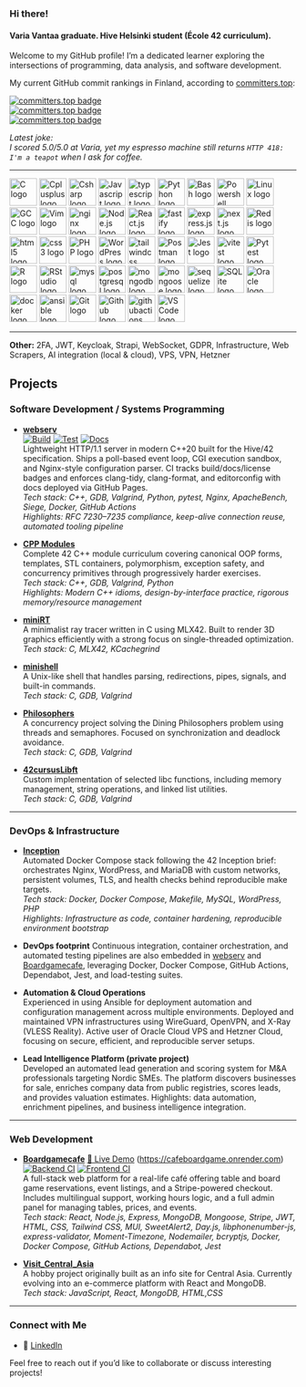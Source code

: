 ### Hi there!

#### Varia Vantaa graduate. Hive Helsinki student (École 42 curriculum).

Welcome to my GitHub profile! I’m a dedicated learner exploring the intersections of programming, data analysis, and software development.

My current GitHub commit rankings in Finland, according to [committers.top](https://committers.top/finland):

[![committers.top badge](https://user-badge.committers.top/finland/RychkovIurii.svg)](https://user-badge.committers.top/finland/RychkovIurii)  
[![committers.top badge](https://user-badge.committers.top/finland_public/RychkovIurii.svg)](https://user-badge.committers.top/finland_public/RychkovIurii)  
[![committers.top badge](https://user-badge.committers.top/finland_private/RychkovIurii.svg)](https://user-badge.committers.top/finland_private/RychkovIurii)  

*Latest joke:  
I scored 5.0/5.0 at Varia, yet my espresso machine still returns `HTTP 418: I'm a teapot` when I ask for coffee.*

---

<p align="left">
  <img src="https://cdn.jsdelivr.net/gh/devicons/devicon/icons/c/c-original.svg" height="48" alt="C logo" />
  <img src="https://cdn.jsdelivr.net/gh/devicons/devicon/icons/cplusplus/cplusplus-original.svg" height="48" alt="Cplusplus logo" />
  <img src="https://cdn.jsdelivr.net/gh/devicons/devicon/icons/csharp/csharp-original.svg" height="48" alt="Csharp logo" />
  <img src="https://cdn.jsdelivr.net/gh/devicons/devicon/icons/javascript/javascript-original.svg" height="48" alt="Javascript logo" />
  <img src="https://cdn.jsdelivr.net/gh/devicons/devicon/icons/typescript/typescript-original.svg" height="48" alt="typescript logo" />
  <img src="https://cdn.jsdelivr.net/gh/devicons/devicon/icons/python/python-original.svg" height="48" alt="Python logo" />
  <img src="https://cdn.jsdelivr.net/gh/devicons/devicon/icons/bash/bash-original.svg" height="48" alt="Bash logo" />
  <img src="https://cdn.jsdelivr.net/gh/devicons/devicon/icons/powershell/powershell-original.svg" height="48" alt="Powershell logo" />
  <img src="https://cdn.jsdelivr.net/gh/devicons/devicon/icons/linux/linux-original.svg" height="48" alt="Linux logo" />
  <img src="https://cdn.jsdelivr.net/gh/devicons/devicon/icons/gcc/gcc-original.svg" height="48" alt="GCC logo" />
  <img src="https://cdn.jsdelivr.net/gh/devicons/devicon/icons/vim/vim-original.svg" height="48" alt="Vim logo" />
  <img src="https://cdn.jsdelivr.net/gh/devicons/devicon/icons/nginx/nginx-original.svg" height="48" alt="nginx logo" />
  <img src="https://cdn.jsdelivr.net/gh/devicons/devicon/icons/nodejs/nodejs-original.svg" height="48" alt="Node.js logo" />
  <img src="https://cdn.jsdelivr.net/gh/devicons/devicon/icons/react/react-original.svg" height="48" alt="React.js logo" />
  <img src="https://cdn.jsdelivr.net/gh/devicons/devicon/icons/fastify/fastify-original.svg" height="48" alt="fastify logo" />
  <img src="https://cdn.jsdelivr.net/gh/devicons/devicon/icons/express/express-original.svg" height="48" alt="express.js logo" />
  <img src="https://cdn.jsdelivr.net/gh/devicons/devicon/icons/nextjs/nextjs-original.svg" height="48" alt="next.js logo" />
  <img src="https://cdn.jsdelivr.net/gh/devicons/devicon/icons/redis/redis-original.svg" height="48" alt="Redis logo" />
  <img src="https://cdn.jsdelivr.net/gh/devicons/devicon/icons/html5/html5-original.svg" height="48" alt="html5 logo" />
  <img src="https://cdn.jsdelivr.net/gh/devicons/devicon/icons/css3/css3-original.svg" height="48" alt="css3 logo" />
  <img src="https://cdn.jsdelivr.net/gh/devicons/devicon/icons/php/php-original.svg" height="48" alt="PHP logo" />
  <img src="https://cdn.jsdelivr.net/gh/devicons/devicon/icons/wordpress/wordpress-original.svg" height="48" alt="WordPress logo" />
  <img src="https://cdn.jsdelivr.net/gh/devicons/devicon/icons/tailwindcss/tailwindcss-original.svg" height="48" alt="tailwindcss logo" />
  <img src="https://cdn.jsdelivr.net/gh/devicons/devicon/icons/postman/postman-original.svg" height="48" alt="Postman logo" />
  <img src="https://cdn.jsdelivr.net/gh/devicons/devicon/icons/jest/jest-plain.svg" height="48" alt="Jest logo" />
  <img src="https://cdn.jsdelivr.net/gh/devicons/devicon/icons/vitest/vitest-plain.svg" height="48" alt="vitest logo" />
  <img src="https://cdn.jsdelivr.net/gh/devicons/devicon/icons/pytest/pytest-original.svg" height="48" alt="Pytest logo" />
  <img src="https://cdn.jsdelivr.net/gh/devicons/devicon/icons/r/r-original.svg" height="48" alt="R logo" />
  <img src="https://cdn.jsdelivr.net/gh/devicons/devicon/icons/rstudio/rstudio-original.svg" height="48" alt="RStudio logo" />
  <img src="https://cdn.jsdelivr.net/gh/devicons/devicon/icons/mysql/mysql-original.svg" height="48" alt="mysql logo" />
  <img src="https://cdn.jsdelivr.net/gh/devicons/devicon/icons/postgresql/postgresql-original.svg" height="48" alt="postgresql logo" />
  <img src="https://cdn.jsdelivr.net/gh/devicons/devicon/icons/mongodb/mongodb-original.svg" height="48" alt="mongodb logo" />
  <img src="https://cdn.jsdelivr.net/gh/devicons/devicon/icons/mongoose/mongoose-original.svg" height="48" alt="mongoose logo" />
  <img src="https://cdn.jsdelivr.net/gh/devicons/devicon/icons/sequelize/sequelize-original.svg" height="48" alt="sequelize logo" />
  <img src="https://cdn.jsdelivr.net/gh/devicons/devicon/icons/sqlite/sqlite-original.svg" height="48" alt="SQLite logo" />
  <img src="https://cdn.jsdelivr.net/gh/devicons/devicon/icons/oracle/oracle-original.svg" height="48" alt="Oracle logo" />
  <img src="https://cdn.jsdelivr.net/gh/devicons/devicon/icons/docker/docker-original.svg" height="48" alt="docker logo" />
  <img src="https://cdn.jsdelivr.net/gh/devicons/devicon/icons/ansible/ansible-original.svg" height="48" alt="ansible logo" />
  <img src="https://cdn.jsdelivr.net/gh/devicons/devicon/icons/git/git-original.svg" height="48" alt="Git logo" />
  <img src="https://cdn.jsdelivr.net/gh/devicons/devicon/icons/github/github-original.svg" height="48" alt="Github logo" />
  <img src="https://cdn.jsdelivr.net/gh/devicons/devicon/icons/githubactions/githubactions-original.svg" height="48" alt="githubactions logo" />
  <img src="https://cdn.jsdelivr.net/gh/devicons/devicon/icons/vscode/vscode-original.svg" height="48" alt="VS Code logo" />
</p>

---

**Other:** 2FA, JWT, Keycloak, Strapi, WebSocket, GDPR, Infrastructure, Web Scrapers, AI integration (local & cloud), VPS, VPN, Hetzner  
## Projects  

### Software Development / Systems Programming

- [**webserv**](https://github.com/RychkovIurii/webserv_42)  
[![Build](https://github.com/to0nsa/webserv/actions/workflows/build.yml/badge.svg)](https://github.com/to0nsa/webserv/actions/workflows/build.yml)
[![Test](https://github.com/to0nsa/webserv/actions/workflows/test.yml/badge.svg)](https://github.com/to0nsa/webserv/actions/workflows/test.yml)
[![Docs](https://github.com/to0nsa/webserv/actions/workflows/docs.yml/badge.svg)](https://github.com/to0nsa/webserv/actions/workflows/docs.yml)  
  Lightweight HTTP/1.1 server in modern C++20 built for the Hive/42 specification. Ships a poll-based event loop, CGI execution sandbox, and Nginx-style configuration parser. CI tracks build/docs/license badges and enforces clang-tidy, clang-format, and editorconfig with docs deployed via GitHub Pages.  
  *Tech stack: C++, GDB, Valgrind, Python, pytest, Nginx, ApacheBench, Siege, Docker, GitHub Actions*  
  *Highlights: RFC 7230–7235 compliance, keep-alive connection reuse, automated tooling pipeline*

- [**CPP Modules**](https://github.com/RychkovIurii/CPP)  
  Complete 42 C++ module curriculum covering canonical OOP forms, templates, STL containers, polymorphism, exception safety, and concurrency primitives through progressively harder exercises.  
  *Tech stack: C++, GDB, Valgrind, Python*  
  *Highlights: Modern C++ idioms, design-by-interface practice, rigorous memory/resource management*

- [**miniRT**](https://github.com/RychkovIurii/miniRayTracer)  
  A minimalist ray tracer written in C using MLX42. Built to render 3D graphics efficiently with a strong focus on single-threaded optimization.  
  *Tech stack: C, MLX42, KCachegrind*

- [**minishell**](https://github.com/RychkovIurii/minishell)  
  A Unix-like shell that handles parsing, redirections, pipes, signals, and built-in commands.  
  *Tech stack: C, GDB, Valgrind*

- [**Philosophers**](https://github.com/RychkovIurii/Philosophers)  
  A concurrency project solving the Dining Philosophers problem using threads and semaphores. Focused on synchronization and deadlock avoidance.  
  *Tech stack: C, GDB, Valgrind*

- [**42cursusLibft**](https://github.com/RychkovIurii/42cursusLibft)  
  Custom implementation of selected libc functions, including memory management, string operations, and linked list utilities.  
  *Tech stack: C, GDB, Valgrind*

---

### DevOps & Infrastructure

- [**Inception**](https://github.com/RychkovIurii/inception)  
  Automated Docker Compose stack following the 42 Inception brief: orchestrates Nginx, WordPress, and MariaDB with custom networks, persistent volumes, TLS, and health checks behind reproducible make targets.  
  *Tech stack: Docker, Docker Compose, Makefile, MySQL, WordPress, PHP*  
  *Highlights: Infrastructure as code, container hardening, reproducible environment bootstrap*

- **DevOps footprint**  Continuous integration, container orchestration, and automated testing pipelines are also embedded in [webserv](https://github.com/RychkovIurii/webserv_42) and [Boardgamecafe](https://github.com/RychkovIurii/boardgamecafe), leveraging Docker, Docker Compose, GitHub Actions, Dependabot, Jest, and load-testing suites.


- **Automation & Cloud Operations**  
Experienced in using Ansible for deployment automation and configuration management across multiple environments.
Deployed and maintained VPN infrastructures using WireGuard, OpenVPN, and X-Ray (VLESS Reality).
Active user of Oracle Cloud VPS and Hetzner Cloud, focusing on secure, efficient, and reproducible server setups.

- **Lead Intelligence Platform (private project)**  
Developed an automated lead generation and scoring system for M&A professionals targeting Nordic SMEs.
The platform discovers businesses for sale, enriches company data from public registries, scores leads, and provides valuation estimates.
Highlights: data automation, enrichment pipelines, and business intelligence integration.
---

### Web Development

- [**Boardgamecafe**](https://github.com/RychkovIurii/boardgamecafe)
 [🔗 Live Demo](https://cafeboardgame.onrender.com) (https://cafeboardgame.onrender.com)  
[![Backend CI](https://github.com/RychkovIurii/boardgamecafe/actions/workflows/BackendCI.yml/badge.svg?branch=main)](https://github.com/RychkovIurii/boardgamecafe/actions/workflows/BackendCI.yml)
[![Frontend CI](https://github.com/RychkovIurii/boardgamecafe/actions/workflows/FrontendCI.yml/badge.svg?branch=main)](https://github.com/RychkovIurii/boardgamecafe/actions/workflows/FrontendCI.yml)  
  A full-stack web platform for a real-life café offering table and board game reservations, event listings, and a Stripe-powered checkout. Includes multilingual support, working hours logic, and a full admin panel for managing tables, prices, and events.  
  *Tech stack: React, Node.js, Express, MongoDB, Mongoose, Stripe, JWT, HTML, CSS, Tailwind CSS, MUI, SweetAlert2, Day.js, libphonenumber-js, express-validator, Moment-Timezone, Nodemailer, bcryptjs, Docker, Docker Compose, GitHub Actions, Dependabot, Jest*

- [**Visit_Central_Asia**](https://github.com/RychkovIurii/Visit_Central_Asia)  
  A hobby project originally built as an info site for Central Asia. Currently evolving into an e-commerce platform with React and MongoDB.  
  *Tech stack: JavaScript, React, MongoDB, HTML,CSS*

---

### Connect with Me  

- 💼 [LinkedIn](https://www.linkedin.com/in/iuriirychkov)  

Feel free to reach out if you’d like to collaborate or discuss interesting projects!



<!--
**RychkovIurii/RychkovIurii** is a ✨ _special_ ✨ repository because its `README.md` (this file) appears on your GitHub profile.

Here are some ideas to get you started:

- 🔭 I’m currently working on ...
- 🌱 I’m currently learning ...
- 👯 I’m looking to collaborate on ...
- 🤔 I’m looking for help with ...
- 💬 Ask me about ...
- 📫 How to reach me: ...
- 😄 Pronouns: ...
- ⚡ Fun fact: ...
-->
